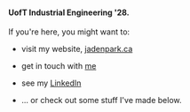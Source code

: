 <!--## Hi there 👋,-->

#### UofT Industrial Engineering '28. 

If you're here, you might want to:
- visit my website, [jadenpark.ca](https://jadenpark.ca) <!--🏠-->

- get in touch with [me](mailto:jaehyeongpark06@gmail.com) <!--📫-->

<!-- - [Viewing my resume](resume.pdf) -->

- see my [LinkedIn](https://www.linkedin.com/in/jaehyeongpark/) <!--🌐-->

- ... or check out some stuff <!--👨‍💻--> I've made below.


<!--
**JaehyeongPark06/JaehyeongPark06** is a ✨ _special_ ✨ repository because its `README.md` (this file) appears on your GitHub profile.

Here are some ideas to get you started:

- 🔭 I’m currently working on ...
- 🌱 I’m currently learning ...
- 👯 I’m looking to collaborate on ...
- 🤔 I’m looking for help with ...
- 💬 Ask me about ...
- 📫 How to reach me: ...
- 😄 Pronouns: ...
- ⚡ Fun fact: ...
-->
